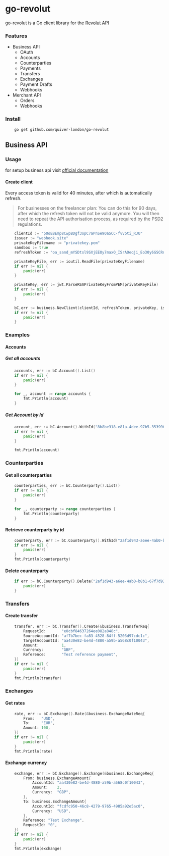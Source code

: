 # go-revolut

go-revolut is a Go client library for the [Revolut API](https://developers.revolut.com/)

### Features

- Business API
  - OAuth
  - Accounts
  - Counterparties
  - Payments
  - Transfers
  - Exchanges
  - Payment Drafts
  - Webhooks
- Merchant API
  - Orders
  - Webhooks

### Install

```
    go get github.com/quiver-london/go-revolut
```

## Business API

### Usage

for setup business api visit [official documentation](https://developers.revolut.com/docs/#business-api-business-api-authentication-setting-up-access-to-your-business-account)

#### Create client

Every access token is valid for 40 minutes, after which is automatically refresh.

> For businesses on the freelancer plan: You can do this for 90 days, after which the refresh token will not be valid anymore. You will then need to repeat the API authorisation process, as required by the PSD2 regulations.

```go
	clientId := "pOoEBEmp8CwpBDgf3opC7aPnSe9OaSCC-fvvoti_RJU"
	issuer := "webhook.site"
	privateKeyFilename := "privatekey.pem"
	sandbox := true
	refreshToken := "oa_sand_mYSDtsl9SXjEEOy7maxO_ISrAOeqji_Eo30y6GSCRnc"

	privateKeyFile, err := ioutil.ReadFile(privateKeyFilename)
	if err != nil {
		panic(err)
	}

	privateKey, err := jwt.ParseRSAPrivateKeyFromPEM(privateKeyFile)
	if err != nil {
		panic(err)
	}

	bC,err := business.NewClient(clientId, refreshToken, privateKey, issuer, sandbox)
	if err != nil {
		panic(err)
	}
```

### Examples

#### Accounts

##### Get all accounts

```go
	accounts, err := bC.Account().List()
	if err != nil {
		panic(err)
	}

	for _, account := range accounts {
		fmt.Println(account)
	}
```

##### Get Account by Id

```go
	account, err := bC.Account().WithId("8b8be318-e81a-4dee-97b5-35399628814f")
	if err != nil {
		panic(err)
	}

	fmt.Println(account)
```

### Counterparties

#### Get all counterparties

```go
	counterparties, err := bC.Counterparty().List()
	if err != nil {
		panic(err)
	}

	for _, counterparty := range counterparties {
		fmt.Println(counterparty)
	}
```

#### Retrieve counterparty by id

```go
	counterparty, err := bC.Counterparty().WithId("2af1d943-a6ee-4ab0-b8b1-67f7d92aa330")
	if err != nil {
		panic(err)
	}
	fmt.Println(counterparty)
```

#### Delete counterparty

```go
	if err := bC.Counterparty().Delete("2af1d943-a6ee-4ab0-b8b1-67f7d92aa330"); err != nil {
		panic(err)
	}
```

### Transfers

#### Create transfer

```go
	transfer, err := bC.Transfer().Create(&business.TransferReq{
		RequestId:       "e0cbf84637264ee082a848c",
		SourceAccountId: "af7b7bec-fa83-4528-84ff-5203d97cdc1c",
		TargetAccountId: "aa430e82-be4d-4880-a59b-a568c0f10043",
		Amount:          1,
		Currency:        "GBP",
		Reference:       "Test reference payment",
	})
	if err != nil {
		panic(err)
	}
	fmt.Println(transfer)
```

### Exchanges

#### Get rates

```go
	rate, err := bC.Exchange().Rate(&business.ExchangeRateReq{
		From:   "USD",
		To:     "EUR",
		Amount: 100,
	})
	if err != nil {
		panic(err)
	}
	fmt.Println(rate)
```

#### Exchange currency

```go
	exchange, err := bC.Exchange().Exchange(&business.ExchangeReq{
		From: business.ExchangeAmount{
			AccountId: "aa430e82-be4d-4880-a59b-a568c0f10043",
			Amount:    2,
			Currency:  "GBP",
		},
		To: business.ExchangeAmount{
			AccountId: "fcdfc950-46c8-4279-9765-4985a92e5ac0",
			Currency:  "USD",
		},
		Reference: "Test Exchange",
		RequestId: "0",
	})
	if err != nil {
		panic(err)
	}
	fmt.Println(exchange)
```
